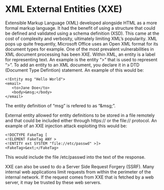 # XML External Entities \(XXE\)

Extensible Markup Language \(XML\) developed alongside HTML as a more formal markup language. It had the benefit of using a structure that could be defined and validated using a schema definition \(XSD\). This came at the cost of complexity and verbosity, ultimately limiting XML’s popularity. XML pops up quite frequently, Microsoft Office uses an Open XML format for its document types for example. One of the most prevalent vulnerabilities in XML document processing has been XXE. Within XML, an entity is a label for representing text. An example is the entity “&gt;” that is used to represent “&gt;”. To add an entity to an XML document, you declare it in a DTD \(Document Type Defintion\) statement. An example of this would be:

```markup
<!Entity msg "Hello World">  
<email>  
   <to>Jane Doe</to>  
   <body>&msg;</body>  
</email>
```

The entity definition of “msg” is refered to as “&msg;”.

External entity allowed for entity definitions to be stored in a file remotely and that could be included either through https:// or the file:// protocol. An example of an XXE injection attack exploiting this would be:

```markup
<!DOCTYPE FakeTag [
<!ELEMENT FakeTag ANY >
<!ENTITY ext SYSTEM "file://etc/passwd" >]>
<FakeTag>&ext;</FakeTag>
```

This would include the file /etc/passwd into the text of the response.

XXE can also be used to do a Server Side Request Forgery \(SSRF\). Many internal web applications limit requests from within the perimeter of the internal network. If the request comes from XXE that is fetched by a web server, it may be trusted by these web servers.

